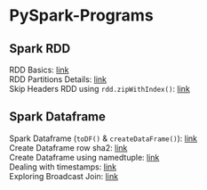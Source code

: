 # PySpark-Programs

## Spark RDD
RDD Basics: [link](https://github.com/shobhit-singh/Python-PySpark-Programs/blob/master/PySpark/rdd/Working-with-RDDs.ipynb) <br>
RDD Partitions Details: [link](https://github.com/shobhit-singh/Python-PySpark-Programs/blob/master/PySpark/rdd/getFilePartitionsDetails.py) <br>
Skip Headers RDD using `rdd.zipWithIndex()`: [link](https://github.com/shobhit-singh/Python-PySpark-Programs/blob/master/PySpark/rdd/zipWithIndex_SkipHeaders_RDD.ipynb) <br>
## Spark Dataframe
Spark Dataframe (`toDF()` & `createDataFrame()`): [link](https://github.com/shobhit-singh/Python-PySpark-Programs/blob/master/PySpark/dataframes/pySpark_dataframes.ipynb) <br>
Create Dataframe row sha2: [link](https://github.com/shobhit-singh/Python-PySpark-Programs/blob/master/PySpark/dataframes/createDataframe_row_sha.ipynb) <br>
Create Dataframe using namedtuple: [link](https://github.com/shobhit-singh/Python-PySpark-Programs/blob/master/PySpark/dataframes/namedTuple.ipynb) <br>
Dealing with timestamps: [link](https://github.com/shobhit-singh/Python-PySpark-Programs/blob/master/PySpark/dataframes/timestampsData.ipynb) <br>
Exploring Broadcast Join: [link](https://github.com/shobhit-singh/Python-PySpark-Programs/blob/master/PySpark/dataframes/broadcastJoin.ipynb) <br>
